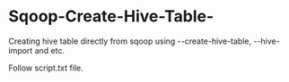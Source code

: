 # Sqoop-Create-Hive-Table-
Creating hive table directly from sqoop using --create-hive-table, --hive-import and etc.

Follow script.txt file.
